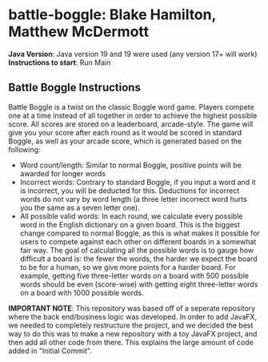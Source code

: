 # battle-boggle: Blake Hamilton, Matthew McDermott

**Java Version**: Java version 19 and 19 were used (any version 17+ will work)
**Instructions to start**: Run Main
## Battle Boggle Instructions
Battle Boggle is a twist on the classic Boggle word game. Players compete one at a time instead of all together in order to achieve the highest possible score. All scores are stored on a leaderboard, arcade-style. The game will give you your score after each round as it would be scored in standard Boggle, as well as your arcade score, which is generated based on the following:
- Word count/length: Similar to normal Boggle, positive points will be awarded for longer words
- Incorrect words: Contrary to standard Boggle, if you input a word and it is incorrect, you will be deducted for this. Deductions for incorrect words do not vary by word length (a three letter incorrect word hurts you the same as a seven letter one).
- All possible valid words: In each round, we calculate every possible word in the English dictionary on a given board. This is the biggest change compared to normal Boggle, as this is what makes it possible for users to compete against each other on different boards in a somewhat fair way. The goal of calculating all the possible words is to gauge how difficult a board is: the fewer the words, the harder we expect the board to be for a human, so we give more points for a harder board. For example, getting five three-letter words on a board with 500 possible words should be even (score-wise) with getting eight three-letter words on a board with 1000 possible words.



**IMPORTANT NOTE**: This repository was based off of a seperate repository where the back end/business logic was developed. In order to add JavaFX, we needed to completely restructure the project, and we decided the best way to do this was to make a new repository with a toy JavaFX project, and then add all other code from there. This explains the large amount of code added in "Initial Commit".
